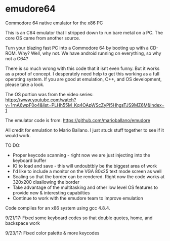 # emudore64
Commodore 64 native emulator for the x86 PC

This is an C64 emulator that I stripped down to run bare metal on a PC.  The core OS came
from another source.

Turn your blazing fast PC into a Commodore 64 by booting up with a CD-ROM.
Why?  Well, why not.  We have android running on everything, so why not a C64?

There is so much wrong with this code that it isnt even funny.  But it works as a proof
of concept.  I desperately need help to get this working as a full operating system. If
you are good at emulation, C++, and OS development, please take a look.

The OS portion was from the video series: 
https://www.youtube.com/watch?v=1rnA6wpF0o4&list=PLHh55M_Kq4OApWScZyPl5HhgsTJS9MZ6M&index=1

The emulator code is from:
https://github.com/marioballano/emudore

All credit for emulation to Mario Ballano.  I just stuck stuff together to see if it would work.

TO DO:
 * Proper keycode scanning - right now we are just injecting into the keyboard buffer
 * IO to load and save - this will undoubtbly be the biggest area of work
 * I'd like to include a monitor on the VGA 80x25 text mode screen as well
 * Scaling so that the border can be rendered. Right now the code works at 320x200 disallowing the border
 * Take advantage of the multitasking and other low level OS features to provide new & interesting capabilties
 * Continue to work with the emudore team to improve emulation
 
Code compiles for an x86 system using gcc 4.8.4. 

9/21/17: Fixed some keyboard codes so that double quotes, home, and backspace work

9/23/17: Fixed color palette & more keycodes

